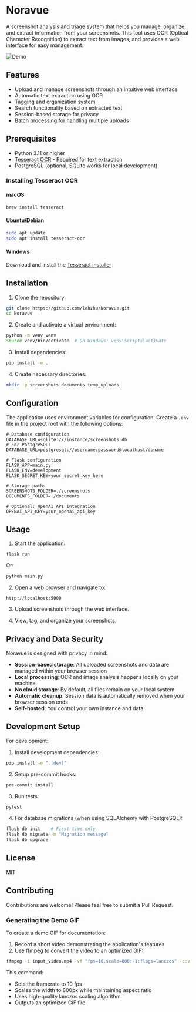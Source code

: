 # Noravue

A screenshot analysis and triage system that helps you manage, organize, and extract information from your screenshots. This tool uses OCR (Optical Character Recognition) to extract text from images, and provides a web interface for easy management.

![Demo](./screenshots/demo.gif)

## Features

- Upload and manage screenshots through an intuitive web interface
- Automatic text extraction using OCR
- Tagging and organization system
- Search functionality based on extracted text
- Session-based storage for privacy
- Batch processing for handling multiple uploads

## Prerequisites

- Python 3.11 or higher
- [Tesseract OCR](https://github.com/tesseract-ocr/tesseract) - Required for text extraction
- PostgreSQL (optional, SQLite works for local development)

### Installing Tesseract OCR

#### macOS
```bash
brew install tesseract
```

#### Ubuntu/Debian
```bash
sudo apt update
sudo apt install tesseract-ocr
```

#### Windows
Download and install the [Tesseract installer](https://github.com/UB-Mannheim/tesseract/wiki)

## Installation

1. Clone the repository:
```bash
git clone https://github.com/lehzhu/Noravue.git
cd Noravue
```

2. Create and activate a virtual environment:
```bash
python -m venv venv
source venv/bin/activate  # On Windows: venv\Scripts\activate
```

3. Install dependencies:
```bash
pip install -e .
```

4. Create necessary directories:
```bash
mkdir -p screenshots documents temp_uploads
```

## Configuration

The application uses environment variables for configuration. Create a `.env` file in the project root with the following options:

```
# Database configuration
DATABASE_URL=sqlite:///instance/screenshots.db
# For PostgreSQL: DATABASE_URL=postgresql://username:password@localhost/dbname

# Flask configuration
FLASK_APP=main.py
FLASK_ENV=development
FLASK_SECRET_KEY=your_secret_key_here

# Storage paths
SCREENSHOTS_FOLDER=./screenshots
DOCUMENTS_FOLDER=./documents

# Optional: OpenAI API integration
OPENAI_API_KEY=your_openai_api_key
```

## Usage

1. Start the application:
```bash
flask run
```
Or:
```bash
python main.py
```

2. Open a web browser and navigate to:
```
http://localhost:5000
```

3. Upload screenshots through the web interface.

4. View, tag, and organize your screenshots.

## Privacy and Data Security

Noravue is designed with privacy in mind:

- **Session-based storage**: All uploaded screenshots and data are managed within your browser session
- **Local processing**: OCR and image analysis happens locally on your machine
- **No cloud storage**: By default, all files remain on your local system
- **Automatic cleanup**: Session data is automatically removed when your browser session ends
- **Self-hosted**: You control your own instance and data

## Development Setup

For development:

1. Install development dependencies:
```bash
pip install -e ".[dev]"
```

2. Setup pre-commit hooks:
```bash
pre-commit install
```

3. Run tests:
```bash
pytest
```

4. For database migrations (when using SQLAlchemy with PostgreSQL):
```bash
flask db init    # First time only
flask db migrate -m "Migration message"
flask db upgrade
```

## License

MIT

## Contributing

Contributions are welcome! Please feel free to submit a Pull Request.

### Generating the Demo GIF

To create a demo GIF for documentation:

1. Record a short video demonstrating the application's features
2. Use ffmpeg to convert the video to an optimized GIF:

```bash
ffmpeg -i input_video.mp4 -vf "fps=10,scale=800:-1:flags=lanczos" -c:v gif -f gif ./screenshots/demo.gif
```

This command:
- Sets the framerate to 10 fps
- Scales the width to 800px while maintaining aspect ratio
- Uses high-quality lanczos scaling algorithm
- Outputs an optimized GIF file

